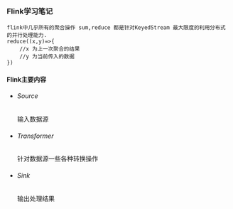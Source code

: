 ### Flink学习笔记
    flink中几乎所有的聚合操作 sum,reduce 都是针对KeyedStream 最大限度的利用分布式的并行处理能力.
    reduce((x,y)=>{
        //x 为上一次聚合的结果
        //y 为当前传入的数据
    })
    
#### Flink主要内容
* ###### Source
    输入数据源
* ###### Transformer
    针对数据源一些各种转换操作
* ###### Sink
    输出处理结果
